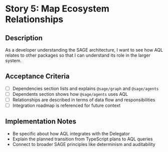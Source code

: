 # Story 5: Map Ecosystem Relationships

## Description

As a developer understanding the SAGE architecture, I want to see how AQL relates to other packages so that I can understand its role in the larger system.

## Acceptance Criteria

- [ ] Dependencies section lists and explains `@sage/graph` and `@sage/agents`
- [ ] Dependents section shows how `@sage/agents` uses AQL
- [ ] Relationships are described in terms of data flow and responsibilities
- [ ] Integration roadmap is referenced for future context

## Implementation Notes

- Be specific about how AQL integrates with the Delegator
- Explain the planned transition from TypeScript plans to AQL queries
- Connect to broader SAGE principles like determinism and auditability